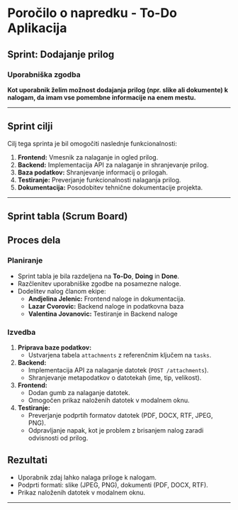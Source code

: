 # Poročilo o napredku - To-Do Aplikacija

## Sprint: Dodajanje prilog

### Uporabniška zgodba
**Kot uporabnik želim možnost dodajanja prilog (npr. slike ali dokumente) k nalogam, da imam vse pomembne informacije na enem mestu.**

---

## Sprint cilji
Cilj tega sprinta je bil omogočiti naslednje funkcionalnosti:
1. **Frontend:** Vmesnik za nalaganje in ogled prilog.
2. **Backend:** Implementacija API za nalaganje in shranjevanje prilog.
3. **Baza podatkov:** Shranjevanje informacij o prilogah.
4. **Testiranje:** Preverjanje funkcionalnosti nalaganja prilog.
5. **Dokumentacija:** Posodobitev tehnične dokumentacije projekta.

---

## Sprint tabla (Scrum Board)

## Proces dela
### Planiranje
- Sprint tabla je bila razdeljena na **To-Do**, **Doing** in **Done**.
- Razčlenitev uporabniške zgodbe na posamezne naloge.
- Dodelitev nalog članom ekipe:
    - **Andjelina Jelenic:** Frontend naloge in dokumentacija.
    - **Lazar Cvorovic:** Backend naloge in podatkovna baza
    - **Valentina Jovanovic:** Testiranje in Backend naloge

### Izvedba
1. **Priprava baze podatkov:**
    - Ustvarjena tabela `attachments` z referenčnim ključem na `tasks`.
2. **Backend:**
    - Implementacija API za nalaganje datotek (`POST /attachments`).
    - Shranjevanje metapodatkov o datotekah (ime, tip, velikost).
3. **Frontend:**
    - Dodan gumb za nalaganje datotek.
    - Omogočen prikaz naloženih datotek v modalnem oknu.
4. **Testiranje:**
    - Preverjanje podprtih formatov datotek (PDF, DOCX, RTF, JPEG, PNG).
    - Odpravljanje napak, kot je problem z brisanjem nalog zaradi odvisnosti od prilog.



## Rezultati
- Uporabnik zdaj lahko nalaga priloge k nalogam.
- Podprti formati: slike (JPEG, PNG), dokumenti (PDF, DOCX, RTF).
- Prikaz naloženih datotek v modalnem oknu.

---


